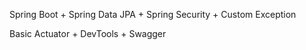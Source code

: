 Spring Boot + Spring Data JPA + Spring Security + Custom Exception

Basic 
Actuator + DevTools + Swagger
